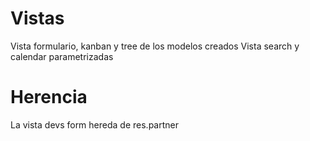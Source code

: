 # Vistas 
Vista formulario, kanban y tree de los modelos creados
Vista search y calendar parametrizadas

# Herencia 
La vista devs form hereda de res.partner